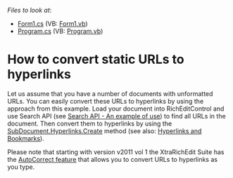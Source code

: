 <!-- default file list -->
*Files to look at*:

* [Form1.cs](./CS/Form1.cs) (VB: [Form1.vb](./VB/Form1.vb))
* [Program.cs](./CS/Program.cs) (VB: [Program.vb](./VB/Program.vb))
<!-- default file list end -->
# How to convert static URLs to hyperlinks


<p>Let us assume that you have a number of documents with unformatted URLs. You can easily convert these URLs to hyperlinks by using the approach from this example. Load your document into  RichEditControl and use Search API (see <a href="https://www.devexpress.com/Support/Center/p/E3147">Search API - An example of use</a>) to find all URLs in the document. Then convert them to hyperlinks by using the <a href="https://docs.devexpress.com/OfficeFileAPI/DevExpress.XtraRichEdit.API.Native.HyperlinkCollection.Create.overloads"><u>SubDocument.Hyperlinks.Create</u></a> method (see also: <a href="http://documentation.devexpress.com/#WindowsForms/CustomDocument7397"><u>Hyperlinks and Bookmarks</u></a>).</p><p>Please note that starting with version v2011 vol 1 the XtraRichEdit Suite has the <a href="http://www.devexpress.com/Products/NET/Controls/WinForms/Rich_Editor/auto_correct.xml"><u>AutoCorrect feature</u></a> that allows you to convert URLs to hyperlinks as you type.</p>

<br/>


